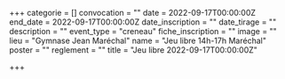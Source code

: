  +++
categorie = []
convocation = ""
date = 2022-09-17T00:00:00Z
end_date = 2022-09-17T00:00:00Z
date_inscription = ""
date_tirage = ""
description = ""
event_type = "creneau"
fiche_inscription = ""
image = ""
lieu = "Gymnase Jean Maréchal"
name = "Jeu libre 14h-17h Maréchal"
poster = ""
reglement = ""
title = "Jeu libre 2022-09-17T00:00:00Z"

+++